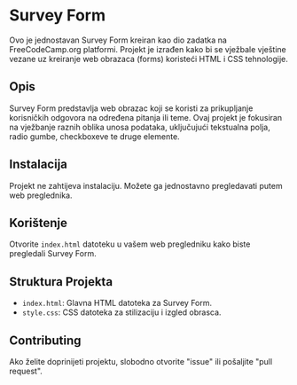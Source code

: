 # Survey Form

Ovo je jednostavan Survey Form kreiran kao dio zadatka na FreeCodeCamp.org platformi. Projekt je izrađen kako bi se vježbale vještine vezane uz kreiranje web obrazaca (forms) koristeći HTML i CSS tehnologije.

## Opis

Survey Form predstavlja web obrazac koji se koristi za prikupljanje korisničkih odgovora na određena pitanja ili teme. Ovaj projekt je fokusiran na vježbanje raznih oblika unosa podataka, uključujući tekstualna polja, radio gumbe, checkboxeve te druge elemente.

## Instalacija

Projekt ne zahtijeva instalaciju. Možete ga jednostavno pregledavati putem web preglednika.

## Korištenje

Otvorite `index.html` datoteku u vašem web pregledniku kako biste pregledali Survey Form.

## Struktura Projekta

- `index.html`: Glavna HTML datoteka za Survey Form.
- `style.css`: CSS datoteka za stilizaciju i izgled obrasca.

## Contributing

Ako želite doprinijeti projektu, slobodno otvorite "issue" ili pošaljite "pull request".

